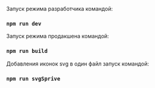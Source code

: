 Запуск режима разработчика командой:
### `npm run dev`

Запуск режима продакшена командой:
### `npm run build`

Добавления иконок svg в один файл запуск командой:
 ### `npm run svgSprive`